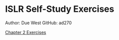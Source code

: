 # ISLR Self-Study Exercises

Author: Due West
GitHub: ad270

<a href="https://ad270.github.io/islr/">Chapter 2 Exercises</a>
